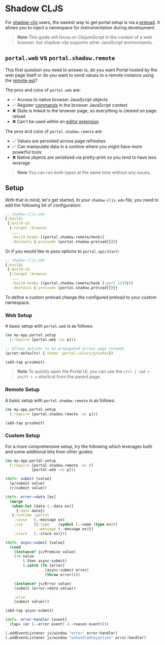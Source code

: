 # Shadow CLJS

For [shadow-cljs](https://github.com/thheller/shadow-cljs) users, the easiest
way to get portal setup is via a
[preload](https://shadow-cljs.github.io/docs/UsersGuide.html#_preloads). It
allows you to inject a namespace for instrumentation during development.

> **Note**
> This guide will focus on ClojureScript in the context of a web
> browser, but shadow-cljs supports other JavaScript environments.

## `portal.web` vs `portal.shadow.remote`

This first question you need to answer is, do you want Portal hosted by the web
page itself or do you want to send values to a remote instance using the
[remote-api](/doc/remote-api.md)?

The pros and cons of `portal.web` are:

- ✅ Access to native browser JavaScript objects
- ✅ Register [commands](/doc/ui/commands.md) in the browser JavaScript context
- ❌ State is linked to the browser page, so everything is cleared on page reload
- ❌ Can't be used within an [editor extension](/doc/editors/)

The pros and cons of `portal.shadow.remote` are:

- ✅ Values are persisted across page refreshes
- ✅ Can manipulate data in a runtime where you might have more powerful tools
- ❌ Native objects are serialized via pretty-print so you tend to have less
     leverage


> **Note**
> You can run both types at the same time without any issues.

## Setup

With that in mind, let's get started. In your `shadow-cljs.edn` file, you need
to add the following bit of configuration:

```clojure
;; shadow-cljs.edn
{:builds
 {:build-id
  {:target :browser
   ...
   :build-hooks [(portal.shadow.remote/hook)]
   :devtools {:preloads [portal.shadow.preload]}}}}
```

Or if you would like to pass options to `portal.api/start`:

```clojure
;; shadow-cljs.edn
{:builds
 {:build-id
  {:target :browser
   ...
   :build-hooks [(portal.shadow.remote/hook {:port 1234})]
   :devtools {:preloads [portal.shadow.preload]}}}}
```

To define a custom preload change the configured preload to your custom namespace.

### Web Setup

A basic setup with `portal.web` is as follows:

```clojure
(ns my-app.portal.setup
  (:require [portal.web :as p]))

;; Allows options to be propagated across page reloads
(p/set-defaults! {:theme :portal.colors/gruvbox})

(add-tap p/submit)
```

> **Note**
> To quickly open the Portal UI, you can use the `ctrl | cmd + shift +
> o` shortcut from the parent page.

### Remote Setup

A basic setup with `portal.shadow.remote` is as follows:

```clojure
(ns my-app.portal.setup
  (:require [portal.shadow.remote :as p]))

(add-tap p/submit)
```

### Custom Setup

For a more comprehensive setup, try the following which leverages both and some
additional bits from other guides:

```clojure
(ns my-app.portal.setup
  (:require [portal.shadow.remote :as r]
            [portal.web :as p]))

(defn- submit [value]
  (p/submit value)
  (r/submit value))

(defn- error->data [ex]
  (merge
   (when-let [data (.-data ex)]
     {:data data})
   {:runtime :portal
    :cause   (.-message ex)
    :via     [{:type    (symbol (.-name (type ex)))
               :message (.-message ex)}]
    :stack   (.-stack ex)}))

(defn- async-submit [value]
  (cond
    (instance? js/Promise value)
    (-> value
        (.then async-submit)
        (.catch (fn [error]
                  (async-submit error)
                  (throw error))))

    (instance? js/Error value)
    (submit (error->data value))

    :else
    (submit value)))

(add-tap async-submit)

(defn- error-handler [event]
  (tap> (or (.-error event) (.-reason event))))

(.addEventListener js/window "error" error-handler)
(.addEventListener js/window "unhandledrejection" error-handler)
```
